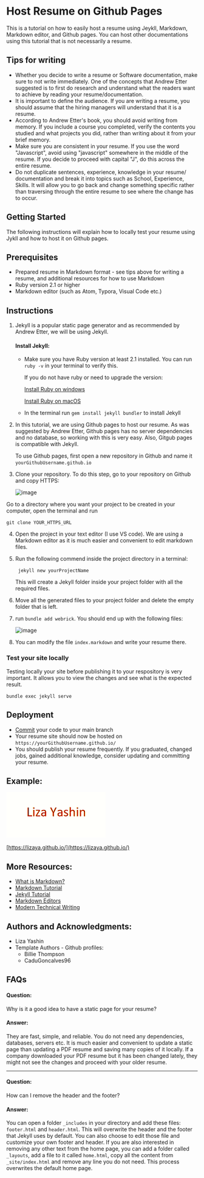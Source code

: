 # Host Resume on Github Pages 

This is a tutorial on how to easily host a resume using Jeykll, Markdown, Markdown editor, and Github pages. You can host other documentations using this tutorial that is not necessarily a resume. 

## Tips for writing
* Whether you decide to write a resume or Software documentation, make sure to not write immediately. One of the concepts that Andrew Etter suggested is to first do research and understand what the readers want to achieve by reading your resume/documentation. 
* It is important to define the audience. If you are writing a resume, you should assume that the hiring managers will understand that it is a resume. 
* According to Andrew Etter's book, you should avoid writing from memory. If you include a course you completed, verify the contents you studied and what projects you did, rather than writing about it from your brief memory. 
* Make sure you are consistent in your resume. If you use the word "Javascript", avoid using "javascript" somewhere in the middle of the resume. If you decide to proceed with capital "J", do this across the entire resume.
* Do not duplicate sentences, experience, knowledge in your resume/ documentation and break it into topics such as School, Experience, Skills. It will allow you to go back and change something specific rather than traversing through the entire resume to see where the change has to occur.

## Getting Started

The following instructions will explain how to locally test your resume using Jykll and how to host it on Github pages. 

## Prerequisites
* Prepared resume in Markdown format - see tips above for writing a resume, and additional resources for how to use Markdown
* Ruby version 2.1 or higher
* Markdown editor (such as Atom, Typora, Visual Code etc.)

## Instructions

1) Jekyll is a popular static page generator and as recommended by Andrew Etter, we will be using Jekyll.
    #### Install Jekyll:
    * Make sure you have Ruby version at least 2.1 installed. You can run `ruby -v` in your terminal to verify this. 
    
        If you do not have ruby or need to upgrade the version: 

        [Install Ruby on windows](https://rubyinstaller.org/)

        [Install Ruby on macOS](https://mac.install.guide/ruby/index.html)
    * In the terminal run `gem install jekyll bundler` to install Jekyll
2) In this tutorial, we are using Github pages to host our resume. As was suggested by Andrew Etter, Github pages has no server dependencies and no database, so working with this is very easy. Also, Gitgub pages is compatible with Jekyll. 

      To use Github pages, first open a new repository in Github and name it `yourGithubUsername.github.io`
3) Clone your repository. To do this step, go to your repository on Github and copy HTTPS:

    <img width="278" alt="image" src="https://user-images.githubusercontent.com/56234653/159128292-a8bf4200-dea2-40d2-b9a3-aaacaf356a03.png">

Go to a directory where you want your project to be created in your computer, open the terminal and run

    git clone YOUR_HTTPS_URL

4) Open the project in your text editor (I use VS code). We are using a Markdown editor as it is much easier and convenient to edit markdown files.
5) Run the following commend inside the project directory in a terminal: 
    
        jekyll new yourProjectName 
    
    This will create a Jekyll folder inside your project folder with all the required files.            
7) Move all the generated files to your project folder and delete the empty folder that is left. 
8) run ``bundle add webrick``. You should end up with the following files:

    ![image](https://user-images.githubusercontent.com/56234653/159091902-780d86dd-46c1-4402-8904-2e321bebd908.png)
8) You can modify the file `index.markdown` and write your resume there.

### Test your site locally
Testing locally your site before publishing it to your respository is very important. It allows you to view the changes and see what is the expected result.

    bundle exec jekyll serve
    
## Deployment
* [Commit](https://www.earthdatascience.org/workshops/intro-version-control-git/basic-git-commands/) your code to your main branch 
* Your resume site should now be hosted on `https://yourGithubUsername.github.io/`
* You should publish your resume frequently. If you graduated, changed jobs, gained additional knowledge, consider updating and committing your resume.

## Example:
![](ezgif.com-gif-maker.gif) 

[https://lizaya.github.io/](https://lizaya.github.io/) 

 ## More Resources:
 * [What is Markdown?](https://www.markdownguide.org/getting-started/)
 * [Markdown Tutorial](https://www.markdowntutorial.com/)
 * [Jekyll Tutorial](https://www.youtube.com/playlist?list=PLLAZ4kZ9dFpOPV5C5Ay0pHaa0RJFhcmcB)
 * [Markdown Editors](https://www.shopify.ca/partners/blog/10-of-the-best-markdown-editors)
 * [Modern Technical Writing](https://www.amazon.ca/Modern-Technical-Writing-Introduction-Documentation-ebook/dp/B01A2QL9SS)

## Authors and Acknowledgments:
* Liza Yashin
* Template Authors - Github profiles: 
    - Billie Thompson
    - CaduGoncalves96

## FAQs
#### Question: 
Why is it a good idea to have a static page for your resume?
#### Answer: 
They are fast, simple, and reliable. You do not need any dependencies, databases, servers etc. It is much easier and convenient to update a static page than updating a PDF resume and saving many copies of it locally. If a company downloaded your PDF resume but it has been changed lately, they might not see the changes and proceed with your older resume.
__________
#### Question: 
How can I remove the header and the footer?
#### Answer: 
You can open a folder `_includes` in your directory and add these files: `footer.html` and `header.html`. This will overwrite the header and the footer that Jekyll uses by default. You can also choose to edit those file and customize your own footer and header. If you are also interested in removing any other text from the home page, you can add a folder called `_layouts`, add a file to it called `home.html`, copy all the content from `_site/index.html` and remove any line you do not need. This process overwrites the default home page.



 



